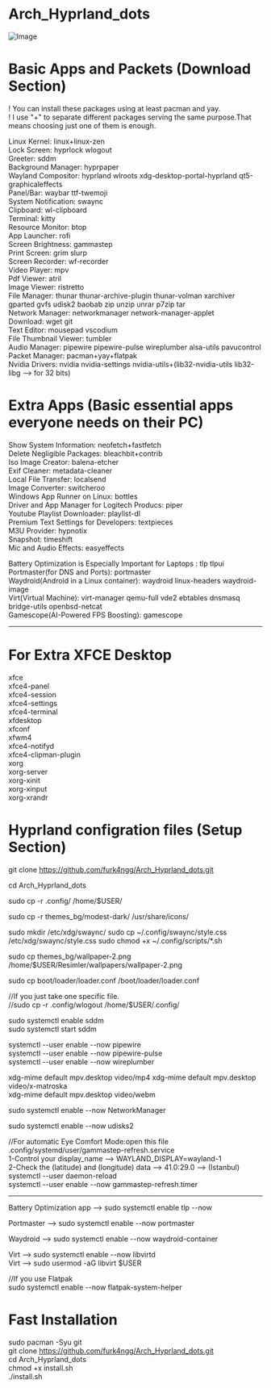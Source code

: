 # Arch_Hyprland_dots 
![Image](https://github.com/user-attachments/assets/d7107efe-178e-4b45-84fe-46b3b73ccf14)
 
# Basic Apps and Packets (Download Section)

! You can install these packages using at least pacman and yay.  
! I use "+" to separate different packages serving the same purpose.That means choosing just one of them is enough.  

Linux Kernel: linux+linux-zen  
Lock Screen: hyprlock wlogout  
Greeter: sddm  
Background Manager: hyprpaper  
Wayland Compositor: hyprland wlroots xdg-desktop-portal-hyprland qt5-graphicaleffects  
Panel/Bar: waybar ttf-twemoji  
System Notification: swaync  
Clipboard: wl-clipboard  
Terminal: kitty  
Resource Monitor: btop  
App Launcher: rofi  
Screen Brightness: gammastep  
Print Screen: grim slurp  
Screen Recorder: wf-recorder  
Video Player: mpv  
Pdf Viewer: atril  
Image Viewer: ristretto  
File Manager: thunar thunar-archive-plugin thunar-volman xarchiver gparted gvfs udisk2 baobab zip unzip unrar p7zip tar  
Network Manager: networkmanager network-manager-applet  
Download: wget git  
Text Editor: mousepad vscodium  
File Thumbnail Viewer: tumbler  
Audio Manager: pipewire pipewire-pulse wireplumber alsa-utils pavucontrol  
Packet Manager: pacman+yay+flatpak  
Nvidia Drivers: nvidia nvidia-settings nvidia-utils+(lib32-nvidia-utils lib32-libg --> for 32 bits)  


# Extra Apps (Basic essential apps everyone needs on their PC)

Show System Information: neofetch+fastfetch  
Delete Negligible Packages: bleachbit+contrib  
Iso Image Creator: balena-etcher  
Exif Cleaner: metadata-cleaner  
Local File Transfer: localsend  
Image Converter: switcheroo  
Windows App Runner on Linux: bottles  
Driver and App Manager for Logitech Producs: piper  
Youtube Playlist Downloader: playlist-dl  
Premium Text Settings for Developers: textpieces  
M3U Provider: hypnotix  
Snapshot: timeshift  
Mic and Audio Effects: easyeffects  

Battery Optimization is Especially Important for Laptops : tlp tlpui  
Portmaster(for DNS and Ports): portmaster  
Waydroid(Android in a Linux container): waydroid linux-headers waydroid-image  
Virt(Virtual Machine): virt-manager qemu-full vde2 ebtables dnsmasq bridge-utils openbsd-netcat  
Gamescope(AI-Powered FPS Boosting): gamescope  

---

# For Extra XFCE Desktop  
xfce  
xfce4-panel  
xfce4-session  
xfce4-settings  
xfce4-terminal  
xfdesktop  
xfconf  
xfwm4  
xfce4-notifyd  
xfce4-clipman-plugin   
xorg  
xorg-server  
xorg-xinit  
xorg-xinput  
xorg-xrandr



# Hyprland configration files (Setup Section)

git clone https://github.com/furk4ngg/Arch_Hyprland_dots.git  

cd Arch_Hyprland_dots

sudo cp -r .config/ /home/$USER/

sudo cp -r themes_bg/modest-dark/ /usr/share/icons/

sudo mkdir /etc/xdg/swaync/
sudo cp ~/.config/swaync/style.css /etc/xdg/swaync/style.css
sudo chmod +x ~/.config/scripts/*.sh

sudo cp themes_bg/wallpaper-2.png /home/$USER/Resimler/wallpapers/wallpaper-2.png

sudo cp  boot/loader/loader.conf /boot/loader/loader.conf

//If you just take one specific file.  
//sudo cp -r .config/wlogout /home/$USER/.config/  

sudo systemctl enable sddm  
sudo systemctl start sddm  

systemctl --user enable --now pipewire  
systemctl --user enable --now pipewire-pulse  
systemctl --user enable --now wireplumber  

xdg-mime default mpv.desktop video/mp4 
xdg-mime default mpv.desktop video/x-matroska  
xdg-mime default mpv.desktop video/webm  

sudo systemctl enable --now NetworkManager  

sudo systemctl enable --now udisks2  

//For automatic Eye Comfort Mode:open this file  .config/systemd/user/gammastep-refresh.service  
1-Control your display_name --> WAYLAND_DISPLAY=wayland-1  
2-Check the (latitude) and (longitude) data --> 41.0:29.0 --> (Istanbul)  
systemctl --user daemon-reload  
systemctl --user enable --now gammastep-refresh.timer  

---

Battery Optimization app --> sudo systemctl enable tlp --now

Portmaster --> sudo systemctl enable --now portmaster  

Waydroid --> sudo systemctl enable --now waydroid-container  

Virt --> sudo systemctl enable --now libvirtd  
Virt --> sudo usermod -aG libvirt $USER

//If you use Flatpak  
sudo systemctl enable --now flatpak-system-helper  

# Fast Installation  
sudo pacman -Syu git  
git clone https://github.com/furk4ngg/Arch_Hyprland_dots.git  
cd Arch_Hyprland_dots  
chmod +x install.sh  
./install.sh  
